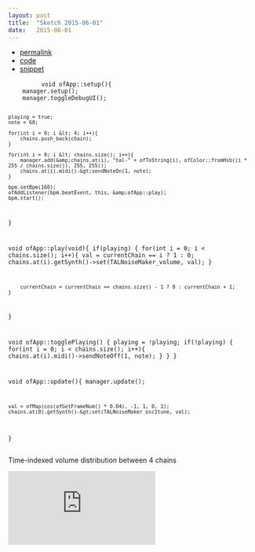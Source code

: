 ```yaml
---
layout: post
title:  "Sketch 2015-06-01"
date:   2015-06-01
---
```

<div class="code">
    <ul>
		<li><a href="{% post_url 2015-06-01-sketch %}">permalink</a></li>
		<li><a href="https://github.com/dailysketches/dailySketches/tree/master/sketches/2015-06-01">code</a></li>
		<li><a href="#" class="snippet-button">snippet</a></li>
	</ul>
    <pre class="snippet">
        <code class="cpp">void ofApp::setup(){
    manager.setup();
    manager.toggleDebugUI();

    playing = true;
    note = 60;
    
    for(int i = 0; i &lt; 4; i++){
        chains.push_back(chain);
    }
    
    for(int i = 0; i &lt; chains.size(); i++){
        manager.add(&amp;chains.at(i), "tal-" + ofToString(i), ofColor::fromHsb((i * 255 / chains.size()), 255, 255));
        chains.at(i).midi()-&gt;sendNoteOn(1, note);
    }
    
    bpm.setBpm(160);
    ofAddListener(bpm.beatEvent, this, &amp;ofApp::play);
    bpm.start();
}

void ofApp::play(void){
    if(playing) {
        for(int i = 0; i &lt; chains.size(); i++){
            val = currentChain == i ? 1 : 0;
            chains.at(i).getSynth()-&gt;set(TALNoiseMaker_volume, val);
        }

        currentChain = currentChain == chains.size() - 1 ? 0 : currentChain + 1;
    }
}

void ofApp::togglePlaying() {
    playing = !playing;
    if(!playing) {
        for(int i = 0; i &lt; chains.size(); i++){
            chains.at(i).midi()-&gt;sendNoteOff(1, note);
        }
    }
}

void ofApp::update(){
    manager.update();
    
    val = ofMap(cos(ofGetFrameNum() * 0.04), -1, 1, 0, 1);
    chains.at(0).getSynth()-&gt;set(TALNoiseMaker_osc1tune, val);
}</code>
    </pre>
</div>
<p class="description">Time-indexed volume distribution between 4 chains</p>
<iframe scrolling="no" frameborder="no" src="https://w.soundcloud.com/player/?url=https%3A//api.soundcloud.com/tracks/208404371&amp;auto_play=false&amp;hide_related=false&amp;show_comments=true&amp;show_user=true&amp;show_reposts=false&amp;visual=true"></iframe>